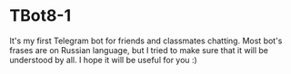 # TBot8-1
It's my first Telegram bot for friends and classmates chatting.
Most bot's frases are on Russian language, but I tried to make sure that it will be understood by all.
I hope it will be useful for you :)
